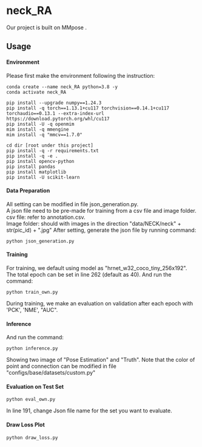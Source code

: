 # neck_RA
Our project is built on MMpose .

## Usage

#### Environment
Please first make the environment following the instruction:
```
conda create --name neck_RA python=3.8 -y
conda activate neck_RA

pip install --upgrade numpy==1.24.3
pip install -q torch==1.13.1+cu117 torchvision==0.14.1+cu117 torchaudio==0.13.1 --extra-index-url https://download.pytorch.org/whl/cu117
pip install -U -q openmim
mim install -q mmengine
mim install -q "mmcv==1.7.0"

cd dir [root under this project]
pip install -q -r requirements.txt
pip install -q -e . 
pip install opencv-python
pip install pandas
pip install matplotlib
pip install -U scikit-learn
```

#### Data Preparation
All setting can be modified in file json_generation.py.  
A json file need to be pre-made for training from a csv file and image folder.  
csv file: refer to annotation.csv.  
Image folder: should with images in the direction "data/NECK/neck" + str(pic_id) + ".jpg"
After setting, generate the json file by running command:
```
python json_generation.py
```

#### Training
For training, we default using model as "hrnet_w32_coco_tiny_256x192".
The total epoch can be set in line 262 (default as 40).
And run the command:
```
python train_own.py
```
During training, we make an evaluation on validation after each epoch with 'PCK', 'NME', "AUC".


#### Inference
And run the command:
```
python inference.py
```
Showing two image of "Pose Estimation" and "Truth". Note that the color of point and connection can be modified in file 
"configs/base/datasets/custom.py"


#### Evaluation on Test Set
```
python eval_own.py
```
In line 191, change Json file name for the set you want to evaluate.


#### Draw Loss Plot
```
python draw_loss.py
```